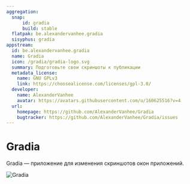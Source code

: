 ```yaml
---
aggregation:
  snap:
      id: gradia
      build: stable
  flatpak: be.alexandervanhee.gradia
  sisyphus: gradia
appstream:
  id: be.alexandervanhee.gradia
  name: Gradia
  icon: /gradia/gradia-logo.svg
  summary: Подготовьте свои скриншоты к публикации
  metadata_license:
    name: GNU GPLv3
    link: https://choosealicense.com/licenses/gpl-3.0/
  developer:
    name: AlexanderVanhee
    avatar: https://avatars.githubusercontent.com/u/160625516?v=4
  url:
    homepage: https://github.com/AlexanderVanhee/Gradia
    bugtracker: https://github.com/AlexanderVanhee/Gradia/issues
---
```


# Gradia

Gradia — приложение для изменения скриншотов окон приложений.

![Gradia](/gradia/gradia-1.png)

<!--@include: @apps/.parts/install/content-repo.md-->
<!--@include: @apps/.parts/install/content-flatpak.md-->
<!--@include: @apps/.parts/install/content-snap.md-->
